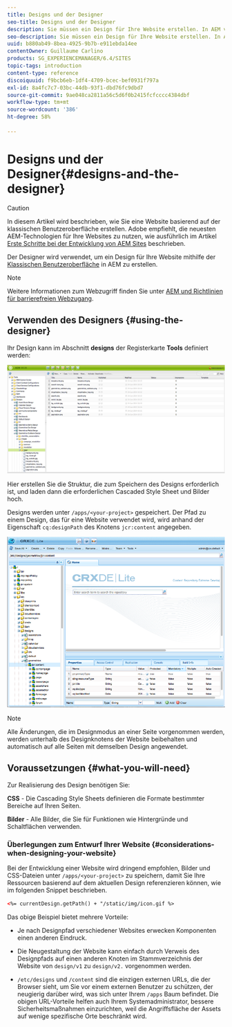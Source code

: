 ```yaml
---
title: Designs und der Designer
seo-title: Designs und der Designer
description: Sie müssen ein Design für Ihre Website erstellen. In AEM verwenden Sie dazu den Designer.
seo-description: Sie müssen ein Design für Ihre Website erstellen. In AEM verwenden Sie dazu den Designer.
uuid: b880ab49-8bea-4925-9b7b-e911ebda14ee
contentOwner: Guillaume Carlino
products: SG_EXPERIENCEMANAGER/6.4/SITES
topic-tags: introduction
content-type: reference
discoiquuid: f9bcb6eb-1df4-4709-bcec-bef0931f797a
exl-id: 8a4fc7c7-03bc-44db-93f1-dbd76fc9dbd7
source-git-commit: 9ae048ca2811a56c5d6f0b2415fcfcccc4384dbf
workflow-type: tm+mt
source-wordcount: '386'
ht-degree: 58%

---
```


# Designs und der Designer{#designs-and-the-designer}

>[!CAUTION]
>
>In diesem Artikel wird beschrieben, wie Sie eine Website basierend auf der klassischen Benutzeroberfläche erstellen. Adobe empfiehlt, die neuesten AEM-Technologien für Ihre Websites zu nutzen, wie ausführlich im Artikel [Erste Schritte bei der Entwicklung von AEM Sites](/help/sites-developing/getting-started.md) beschrieben.

Der Designer wird verwendet, um ein Design für Ihre Website mithilfe der [Klassischen Benutzeroberfläche](/help/release-notes/touch-ui-features-status.md) in AEM zu erstellen.

>[!NOTE]
>
>Weitere Informationen zum Webzugriff finden Sie unter [AEM und Richtlinien für barrierefreien Webzugang](/help/managing/web-accessibility.md).

## Verwenden des Designers  {#using-the-designer}

Ihr Design kann im Abschnitt **designs** der Registerkarte **Tools** definiert werden:

![screen_shot_2012-02-01at30237pm](assets/screen_shot_2012-02-01at30237pm.png)

Hier erstellen Sie die Struktur, die zum Speichern des Designs erforderlich ist, und laden dann die erforderlichen Cascaded Style Sheet und Bilder hoch.

Designs werden unter `/apps/<your-project>` gespeichert. Der Pfad zu einem Design, das für eine Website verwendet wird, wird anhand der Eigenschaft `cq:designPath` des Knotens `jcr:content` angegeben.

![chlimage_1-74](assets/chlimage_1-74.png)

>[!NOTE]
>
>Alle Änderungen, die im Designmodus an einer Seite vorgenommen werden, werden unterhalb des Designknotens der Website beibehalten und automatisch auf alle Seiten mit demselben Design angewendet.

## Voraussetzungen  {#what-you-will-need}

Zur Realisierung des Design benötigen Sie:

**CSS**  - Die Cascading Style Sheets definieren die Formate bestimmter Bereiche auf Ihren Seiten.

**Bilder**  - Alle Bilder, die Sie für Funktionen wie Hintergründe und Schaltflächen verwenden.

### Überlegungen zum Entwurf Ihrer Website {#considerations-when-designing-your-website}

Bei der Entwicklung einer Website wird dringend empfohlen, Bilder und CSS-Dateien unter `/apps/<your-project>` zu speichern, damit Sie Ihre Ressourcen basierend auf dem aktuellen Design referenzieren können, wie im folgenden Snippet beschrieben.

```xml
<%= currentDesign.getPath() + "/static/img/icon.gif %>
```

Das obige Beispiel bietet mehrere Vorteile:

* Je nach Designpfad verschiedener Websites erwecken Komponenten einen anderen Eindruck.
* Die Neugestaltung der Website kann einfach durch Verweis des Designpfads auf einen anderen Knoten im Stammverzeichnis der Website von `design/v1` zu `design/v2.` vorgenommen werden.

* `/etc/designs` und  `/content` sind die einzigen externen URLs, die der Browser sieht, um Sie vor einem externen Benutzer zu schützen, der neugierig darüber wird, was sich unter Ihrem  `/apps` Baum befindet. Die obigen URL-Vorteile helfen auch Ihrem Systemadministrator, bessere Sicherheitsmaßnahmen einzurichten, weil die Angriffsfläche der Assets auf wenige spezifische Orte beschränkt wird.
